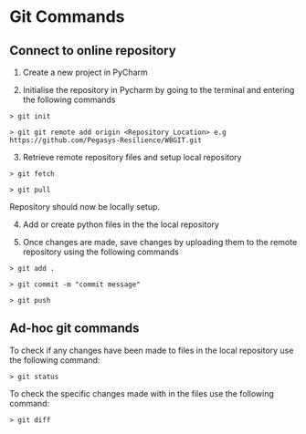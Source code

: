# Git Commands



## Connect to online repository

1) Create a new project in PyCharm

2) Initialise the repository in Pycharm by going to the terminal and entering the following commands

```
> git init

> git git remote add origin <Repository_Location> e.g https://github.com/Pegasys-Resilience/WBGIT.git
```

3) Retrieve remote repository files and setup local repository

```
> git fetch

> git pull
```
Repository should now be locally setup.

4) Add or create python files in the the local repository

5) Once changes are made, save changes by uploading them to the remote repository using the following commands

```
> git add .

> git commit -m "commit message"

> git push
```

## Ad-hoc git commands

To check if any changes have been made to files in the local repository use the following command:

```
> git status
```

To check the specific changes made with in the files use the following command:

```
> git diff
```
